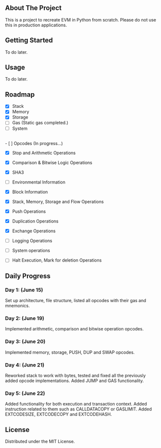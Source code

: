 
<!-- ABOUT THE PROJECT -->
## About The Project


This is a project to recreate EVM in Python from scratch. Please do not use this in production applications.




<!-- GETTING STARTED -->
## Getting Started

To do later.

<!-- ### Prerequisites

To do later.

* npm
  ```sh
  npm install npm@latest -g
  ```

### Installation

1. Get a free API Key at [https://example.com](https://example.com)
2. Clone the repo
   ```sh
   git clone https://github.com/github_username/repo_name.git
   ```
3. Install NPM packages
   ```sh
   npm install
   ```
4. Enter your API in `config.js`
   ```js
   const API_KEY = 'ENTER YOUR API';
   ``` -->



<!-- USAGE EXAMPLES -->
## Usage

To do later.

<!-- _For more examples, please refer to the [Documentation](https://example.com)_ -->



<!-- ROADMAP -->
## Roadmap

- [x] Stack
- [x] Memory
- [x] Storage
- [ ] Gas (Static gas completed.)
- [ ] System     
<br/>
- [ ] Opcodes (In progress...)
<br/>

- [x] Stop and Arithmetic Operations
- [x] Comparison & Bitwise Logic Operations
- [x] SHA3
- [ ] Environmental Information
- [x] Block Information
- [x] Stack, Memory, Storage and Flow Operations
- [x] Push Operations
- [x] Duplication Operations
- [x] Exchange Operations
- [ ] Logging Operations
- [ ] System operations
- [ ] Halt Execution, Mark for deletion Operations


<!-- DAILY -->
## Daily Progress

### Day 1: (June 15)
Set up architecture, file structure, listed all opcodes with their gas and mnemonics.

### Day 2: (June 19)
Implemented arithmetic, comparison and bitwise operation opcodes.

### Day 3: (June 20)
Implemented memory, storage, PUSH, DUP and SWAP opcodes.

### Day 4: (June 21)
Reworked stack to work with bytes, tested and fixed all the previously added opcode implementations. Added JUMP and GAS functionality.

### Day 5: (June 22)
Added functionality for both execution and transaction context. Added instruction related to them such as CALLDATACOPY or GASLIMIT. Added EXTCODESIZE, EXTCODECOPY and EXTCODEHASH.



<!-- LICENSE -->
## License

Distributed under the MIT License. 


